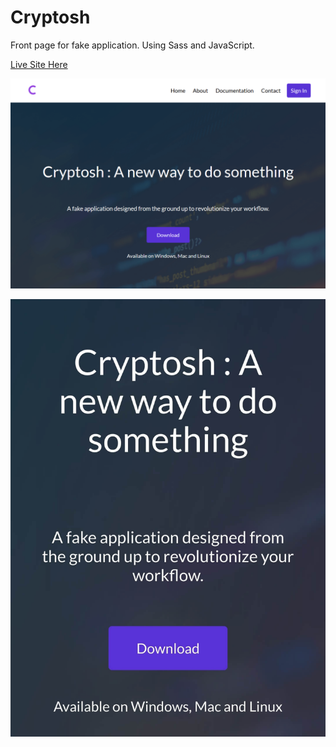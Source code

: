 # Cryptosh

Front page for fake application. Using Sass and JavaScript.

[Live Site Here](https://cryptosh.colingillespie.dev/)

![Cryptosh Desktop](https://github.com/gillescj/files/blob/master/cryptosh-screenshot.png?raw=true)

![Cryptosh Mobile](https://github.com/gillescj/files/blob/master/mobile-cryptosh-screenshot.jpg?raw=true)
